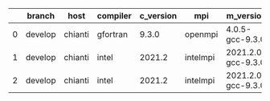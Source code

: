 |    | branch   | host    | compiler   | c_version   | mpi      | m_version          | o_g   | os    | build   |   u_pass |   u_fail |   s_pass |   s_fail |   e_pass |   e_fail |   nuopc_pass |   nuopc_fail | hash                                                                                                                                 | modified            |
|----|----------|---------|------------|-------------|----------|--------------------|-------|-------|---------|----------|----------|----------|----------|----------|----------|--------------|--------------|--------------------------------------------------------------------------------------------------------------------------------------|---------------------|
|  0 | develop  | chianti | gfortran   | 9.3.0       | openmpi  | 4.0.5-gcc-9.3.0    | g     | Linux | Pass    |    13685 |        0 |       49 |        0 |       80 |        0 |           44 |            6 | [artifacts](https://github.com/esmf-org/esmf-test-artifacts/tree/chianti/develop/chianti/gfortran/9.3.0/g/openmpi/4.0.5-gcc-9.3.0)   | 02/26/2022_23:46:26 |
|  1 | develop  | chianti | intel      | 2021.2      | intelmpi | 2021.2.0-gcc-9.3.0 | O     | Linux | Pass    |    13685 |        0 |       49 |        0 |       80 |        0 |           44 |            6 | [artifacts](https://github.com/esmf-org/esmf-test-artifacts/tree/chianti/develop/chianti/intel/2021.2/O/intelmpi/2021.2.0-gcc-9.3.0) | 02/26/2022_23:46:26 |
|  2 | develop  | chianti | intel      | 2021.2      | intelmpi | 2021.2.0-gcc-9.3.0 | g     | Linux | Pass    |    13685 |        0 |       49 |        0 |       80 |        0 |           44 |            6 | [artifacts](https://github.com/esmf-org/esmf-test-artifacts/tree/chianti/develop/chianti/intel/2021.2/g/intelmpi/2021.2.0-gcc-9.3.0) | 02/26/2022_23:46:26 |